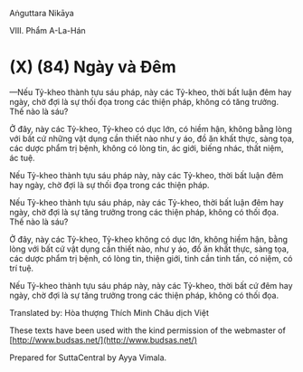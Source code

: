 Aṅguttara Nikāya

VIII. Phẩm A-La-Hán

# (X) (84) Ngày và Ðêm

—Nếu Tỷ-kheo thành tựu sáu pháp, này các Tỷ-kheo, thời bất luận đêm hay ngày, chờ đợi là sự thối đọa trong các thiện pháp, không có tăng trưởng. Thế nào là sáu?

Ở đây, này các Tỷ-kheo, Tỷ-kheo có dục lớn, có hiềm hận, không bằng lòng với bất cứ những vật dụng cần thiết nào như y áo, đồ ăn khất thực, sàng tọa, các dược phẩm trị bệnh, không có lòng tin, ác giới, biếng nhác, thất niệm, ác tuệ.

Nếu Tỷ-kheo thành tựu sáu pháp này, này các Tỷ-kheo, thời bất luận đêm hay ngày, chờ đợi là sự thối đọa trong các thiện pháp.

Nếu Tỷ-kheo thành tựu sáu pháp, này các Tỷ-kheo, thời bất luận đêm hay ngày, chờ đợi là sự tăng trưởng trong các thiện pháp, không có thối đọa. Thế nào là sáu?

Ở đây, này các Tỷ-kheo, Tỷ-kheo không có dục lớn, không hiềm hận, bằng lòng với bất cứ vật dụng cần thiết nào, như y áo, đồ ăn khất thực, sàng tọa, các dược phẩm trị bệnh, có lòng tin, thiện giới, tinh cần tinh tấn, có niệm, có trí tuệ.

Nếu Tỷ-kheo thành tựu sáu pháp này, này các Tỷ-kheo, thời bất cứ đêm hay ngày, chờ đợi là sự tăng trưởng trong các thiện pháp, không có thối đọa.

Translated by: Hòa thượng Thích Minh Châu dịch Việt

These texts have been used with the kind permission of the webmaster of [http://www.budsas.net/](http://www.budsas.net/)

Prepared for SuttaCentral by Ayya Vimala.